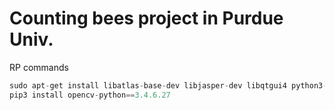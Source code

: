 # Counting bees project in Purdue Univ.

RP commands
```python
sudo apt-get install libatlas-base-dev libjasper-dev libqtgui4 python3-pyqt5 libqt4-test
pip3 install opencv-python==3.4.6.27
```
